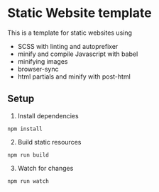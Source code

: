 # Static Website template

This is a template for static websites using

- SCSS with linting and autoprefixer
- minify and compile Javascript with babel
- minifying images
- browser-sync
- html partials and minify with post-html

## Setup

1. Install dependencies
```
npm install
```

2. Build static resources
```
npm run build
```

3. Watch for changes
```
npm run watch
```